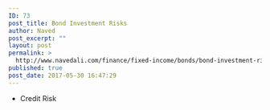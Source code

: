 ```yaml
---
ID: 73
post_title: Bond Investment Risks
author: Naved
post_excerpt: ""
layout: post
permalink: >
  http://www.navedali.com/finance/fixed-income/bonds/bond-investment-risks
published: true
post_date: 2017-05-30 16:47:29
---
```

<ul>
 	<li>Credit Risk</li>
</ul>